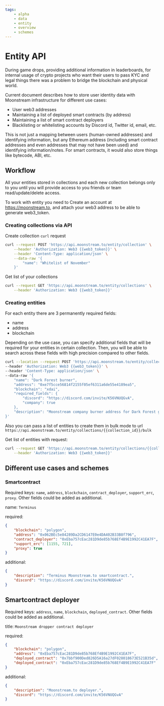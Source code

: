 ```yaml
---
tags:
    - alpha
    - data
    - entity
    - overview
    - schemes
---
```


# Entity API

During game drops, providing additional information in leaderboards, for internal usage of crypto projects who want their users to pass KYC and legal things there was a problem to bridge the blockchain and physical world.

Current document describes how to store user identity data with Moonstream infrastructure for different use cases:

-   User web3 addresses
-   Maintaining a list of deployed smart contracts (by address)
-   Maintaining a list of smart contract deployers
-   Blacklisting or whitelisting accounts by Discord id, Twitter id, email, etc.

This is not just a mapping between users (human-owned addresses) and identifying information, but any Ethereum address (including smart contract addresses and even addresses that may not have been used) and identifying information/notes. For smart contracts, it would also store things like bytecode, ABI, etc.

## Workflow

All your entities stored in collections and each new collection belongs only to you until you will provide access to you friends or team read/update/delete access.

To work with entity you need to Create an account at https://moonstream.to, and attach your web3 address to be able to generate web3_token.

### Creating collections via API

Create collection `curl` request

```bash
curl --request POST 'https://api.moonstream.to/entity/collection' \
    --header 'Authorization: Web3 {{web3_token}}' \
    --header 'Content-Type: application/json' \
    --data-raw '{
        "name": "Whitelist of November"
    }'
```

Get list of your collections

```bash
curl --request GET 'https://api.moonstream.to/entity/collections' \
    --header 'Authorization: Web3 {{web3_token}}'
```

### Creating entities

For each entity there are 3 permanently required fields:

-   name
-   address
-   blockchain

Depending on the use case, you can specify additional fields that will be required for your entities in certain collection. Then, you will be able to search across these fields with high precision compared to other fields.

```bash
curl --location --request POST 'https://api.moonstream.to/entity/collections/{{collection_id}}/entities' \
--header 'Authorization: Web3 {{web3_token}}' \
--header 'Content-Type: application/json' \
--data-raw '{
    "name": "Dark Forest burner",
    "address": "0xe7f5cce56814f2155f05ef6311a6de55e4189ea5",
    "blockchain": "xdai",
    "required_fields": {
        "discord": "https://discord.com/invite/K56VNUQGvA",
        "company": true
    },
    "description": "Moonstream company burner address for Dark Forest game."
}'
```

Also you can pass a list of entities to create them in bulk mode to url `https://api.moonstream.to/entity/collections/{{collection_id}}/bulk`

Get list of entities with request:

```bash
curl --request GET 'https://api.moonstream.to/entity/collections/{{collection_id}}/entities' \
    --header 'Authorization: Web3 {{web3_token}}'
```

## Different use cases and schemes

### Smartcontract

Required keys: `name`, `address`, `blockchain`, `contract_deployer`, `support_erc`, `proxy`. Other fields could be added as additional.

name: `Terminus`

required:

```json
{
	"blockchain": "polygon",
	"address": "0x062BEc5e84289Da2CD6147E0e4DA402B33B8f796",
	"contract_deployer": "0xEba757cEac281D9de85b768Ef4B9E1992C41EA7F",
	"support_erc": [1155, 721],
	"proxy": true
}
```

additional:

```json
{
	"description": "Terminus Moonstream.to smartcontract.",
	"discord": "https://discord.com/invite/K56VNUQGvA"
}
```

## Smartcontract deployer

Required keys: `address`, `name`, `blockchain`, `deployed_contract`. Other fields could be added as additional.

title: `Moonstream dropper contract deployer`

required:

```json
{
	"blockchain": "polygon",
	"address": "0xEba757cEac281D9de85b768Ef4B9E1992C41EA7F",
	"deployed_contract": "0x7bbf900Ded826D5A16a27dF028018673E521B35d",
	"deployed_contract": "0xEba757cEac281D9de85b768Ef4B9E1992C41EA7F"
}
```

additional:

```json
{
	"description": "Moonstream.to deployer.",
	"discord": "https://discord.com/invite/K56VNUQGvA"
}
```
